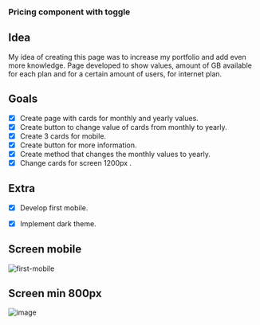 ### Pricing component with toggle

## Idea
My idea of creating this page was to increase my portfolio and add even more knowledge. 
Page developed to show values, amount of GB available for each plan and for a certain amount of users, for internet plan.

## Goals
- [X] Create page with cards for monthly and yearly values.
- [X] Create button to change value of cards from monthly to yearly.
- [X] Create 3 cards for mobile.
- [X] Create button for more information.
- [X] Create method that changes the monthly values to yearly.
- [X] Change cards for screen 1200px .

## Extra
- [X] Develop first mobile.
- [X] Implement dark theme.


## Screen mobile
![first-mobile](https://user-images.githubusercontent.com/53497771/216394255-532f414e-abad-4c95-83b1-9fa54b0d0b20.png)

## Screen min 800px
![image](https://user-images.githubusercontent.com/53497771/216784260-c6785129-9312-45a4-9e87-12a7ce0f593b.png)

